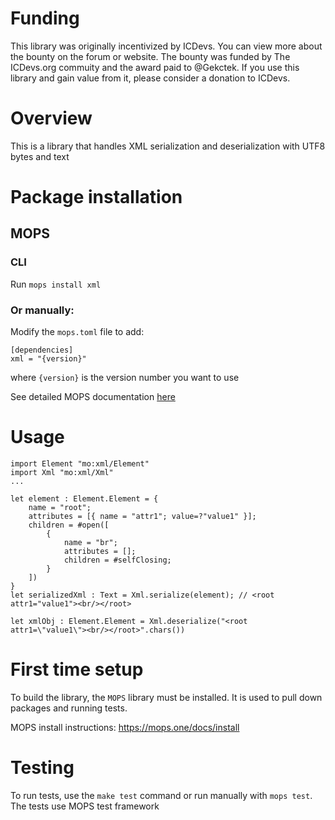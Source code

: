 # Funding

This library was originally incentivized by ICDevs. You can view more about the bounty on the forum or website. The bounty was funded by The ICDevs.org commuity and the award paid to @Gekctek. If you use this library and gain value from it, please consider a donation to ICDevs.

# Overview

This is a library that handles XML serialization and deserialization with UTF8 bytes and text

# Package installation

## MOPS

### CLI

Run `mops install xml`

### Or manually:

Modify the `mops.toml` file to add:

```
[dependencies]
xml = "{version}"
```

where `{version}` is the version number you want to use

See detailed MOPS documentation [here](https://mops.one/docs/install)

# Usage

```motoko
import Element "mo:xml/Element"
import Xml "mo:xml/Xml"
...

let element : Element.Element = {
    name = "root";
    attributes = [{ name = "attr1"; value=?"value1" }];
    children = #open([
        {
            name = "br";
            attributes = [];
            children = #selfClosing;
        }
    ])
}
let serializedXml : Text = Xml.serialize(element); // <root attr1="value1"><br/></root>

let xmlObj : Element.Element = Xml.deserialize("<root attr1=\"value1\"><br/></root>".chars())
```

# First time setup

To build the library, the `MOPS` library must be installed. It is used to pull down packages and running tests.

MOPS install instructions: https://mops.one/docs/install

# Testing

To run tests, use the `make test` command or run manually with `mops test`.
The tests use MOPS test framework
